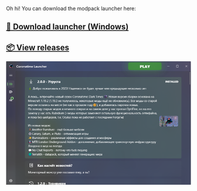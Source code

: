  Oh hi! You can download the modpack launcher here:

## [**🚀 Download launcher (Windows)**](https://github.com/Oqtavios/coronatime_revaxed/releases/download/launcher_build15/launcher_installer.exe)
## [**📦 View releases**](https://github.com/Oqtavios/coronatime_revaxed/releases)

![Coronatime Dark Times launcher screenshot](/screenshot.png "Launcher screenshot")